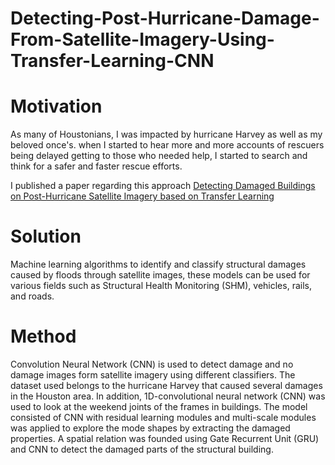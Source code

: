 # Detecting-Post-Hurricane-Damage-From-Satellite-Imagery-Using-Transfer-Learning-CNN


# Motivation

As many of Houstonians, I was impacted by hurricane Harvey as well as my beloved once's. when I started to hear more and more accounts of rescuers being delayed getting to those who needed help, I started to search and think for a safer and faster rescue efforts.

I published a paper regarding this approach [Detecting Damaged Buildings on Post-Hurricane 
Satellite Imagery based on Transfer Learning](https://go.gale.com/ps/i.do?id=GALE%7CA695152561&sid=googleScholar&v=2.1&it=r&linkaccess=abs&issn=13035150&p=AONE&sw=w&userGroupName=anon%7E22824d61) 

# Solution

Machine learning algorithms to identify and classify structural damages caused by floods through satellite images, these models can be used for various fields such as Structural Health Monitoring (SHM), vehicles, rails, and roads.

# Method
Convolution Neural Network (CNN) is used to detect damage and no damage images form satellite imagery using different classifiers. The dataset used belongs to the hurricane Harvey that caused several damages in the Houston area. In addition, 1D-convolutional neural network (CNN) was used to look at the weekend joints of the frames in buildings. The model consisted of CNN with residual learning modules and multi-scale modules was applied to explore the mode shapes by extracting the damaged properties. A spatial relation was founded using Gate Recurrent Unit (GRU) and CNN to detect the damaged parts of the structural building.

